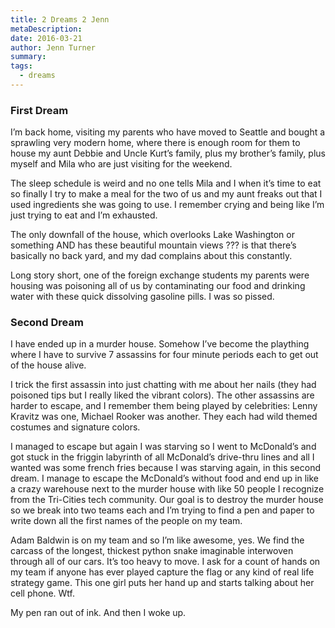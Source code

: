 ```yaml
---
title: 2 Dreams 2 Jenn
metaDescription: 
date: 2016-03-21
author: Jenn Turner
summary: 
tags:
  - dreams
---
```


### First Dream
I’m back home, visiting my parents who have moved to Seattle and bought a sprawling very modern home, where there is enough room for them to house my aunt Debbie and Uncle Kurt’s family, plus my brother’s family, plus myself and Mila who are just visiting for the weekend.

The sleep schedule is weird and no one tells Mila and I when it’s time to eat so finally I try to make a meal for the two of us and my aunt freaks out that I used ingredients she was going to use. I remember crying and being like I’m just trying to eat and I’m exhausted. 

The only downfall of the house, which overlooks Lake Washington or something AND has these beautiful mountain views ??? is that there’s basically no back yard, and my dad complains about this constantly. 

Long story short, one of the foreign exchange students my parents were housing was poisoning all of us by contaminating our food and drinking water with these quick dissolving gasoline pills. I was so pissed. 

### Second Dream
I have ended up in a murder house. Somehow I’ve become the plaything where I have to survive 7 assassins for four minute periods each to get out of the house alive.

I trick the first assassin into just chatting with me about her nails (they had poisoned tips but I really liked the vibrant colors). The other assassins are harder to escape, and I remember them being played by celebrities: Lenny Kravitz was one, Michael Rooker was another. They each had wild themed costumes and signature colors. 

I managed to escape but again I was starving so I went to McDonald’s and got stuck in the friggin labyrinth of all McDonald’s drive-thru lines and all I wanted was some french fries because I was starving again, in this second dream. I manage to escape the McDonald’s without food and end up in like a crazy warehouse next to the murder house with like 50 people I recognize from the Tri-Cities tech community. Our goal is to destroy the murder house so we break into two teams each and I’m trying to find a pen and paper to write down all the first names of the people on my team. 

Adam Baldwin is on my team and so I’m like awesome, yes. We find the carcass of the longest, thickest python snake imaginable interwoven through all of our cars. It’s too heavy to move. I ask for a count of hands on my team if anyone has ever played capture the flag or any kind of real life strategy game. This one girl puts her hand up and starts talking about her cell phone. Wtf. 

My pen ran out of ink. And then I woke up. 